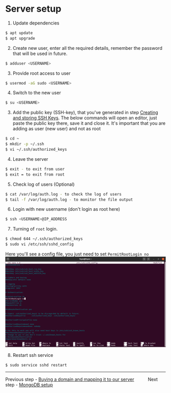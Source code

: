 # Server setup

1. Update dependencies

```bash
$ apt update
$ apt upgrade
```

2. Create new user, enter all the required details, remember the password that will be used in future.

```bash
$ adduser <USERNAME>
```

3. Provide root access to user

```bash
$ usermod -aG sudo <USERNAME>
```

4. Switch to the new user

```bash
$ su <USERNAME>
```

3. Add the public key (SSH-key), that you've generated in step [Creating and storing SSH Keys](ssh_config.md). The below commands will open an editor, just paste the public key there, save it and close it. It's important that you are adding as user (new user) and not as root

```bash
$ cd ~
$ mkdir -p ~/.ssh
$ vi ~/.ssh/authorized_keys
```

4. Leave the server

```bash
$ exit - to exit from user
$ exit = to exit from root
```

5. Check log of users (Optional)

```bash
$ cat /var/log/auth.log - to check the log of users
$ tail -f /var/log/auth.log - to monitor the file output
```

6. Login with new username (don't login as root here)

```bash
$ ssh <USERNAME>@IP_ADDRESS
```

7. Turning of `root` login.

```bash
$ chmod 644 ~/.ssh/authorized_keys
$ sudo vi /etc/ssh/sshd_config
```

Here you'll see a config file, you just need to set `PermitRootLogin no`
![Turning off root login](assets/ssh_config.png)

8. Restart ssh service

```bash
$ sudo service sshd restart
```

---

Previous step - [Buying a domain and mapping it to our server](domain_mapping.md) &nbsp;&nbsp;&nbsp;&nbsp;&nbsp;&nbsp;&nbsp;&nbsp;&nbsp; Next step - [MongoDB setup](mongo_setup.md)
